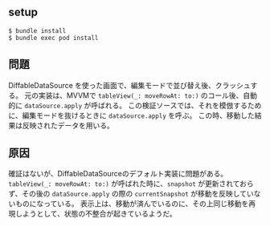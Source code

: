 ## setup

```
$ bundle install
$ bundle exec pod install
```

## 問題
DiffableDataSource を使った画面で、編集モードで並び替え後、クラッシュする。
元の実装は、MVVMで `tableView(_: moveRowAt: to:)` のコール後、自動的に `dataSource.apply` が呼ばれる。
この検証ソースでは、それを模倣するために、編集モードを抜けるときに `dataSource.apply` を呼ぶ。
この時、移動した結果は反映されたデータを用いる。

## 原因
確証はないが、DiffableDataSourceのデフォルト実装に問題がある。
`tableView(_: moveRowAt: to:)` が呼ばれた時に、`snapshot` が更新されておらず、その後の `dataSource.apply` の際の `currentSnapshot` が移動を反映していないものになっている。
表示上は、移動が済んでいるのに、その上同じ移動を再現しようとして、状態の不整合が起きているようだ。

